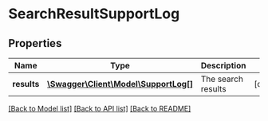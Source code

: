 # SearchResultSupportLog

## Properties
Name | Type | Description | Notes
------------ | ------------- | ------------- | -------------
**results** | [**\Swagger\Client\Model\SupportLog[]**](SupportLog.md) | The search results | [optional] 

[[Back to Model list]](../README.md#documentation-for-models) [[Back to API list]](../README.md#documentation-for-api-endpoints) [[Back to README]](../README.md)


